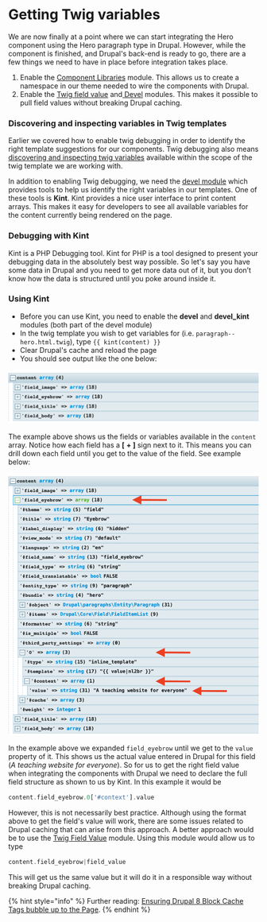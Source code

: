 # Getting Twig variables

We are now finally at a point where we can start integrating the Hero component using the Hero paragraph type in Drupal.  However, while the component is finished, and Drupal's back-end is ready to go, there are a few things we need to have in place before integration takes place.

1. Enable the [Component Libraries](https://www.drupal.org/project/components) module.   This allows us to create a namespace in our theme needed to wire the components with Drupal.  
2. Enable the [Twig field value](https://www.drupal.org/project/twig_field_value) and[ Devel](https://www.drupal.org/project/devel) modules.  This makes it possible to pull field values without breaking Drupal caching.

### Discovering and inspecting variables in Twig templates

Earlier we covered how to enable twig debugging in order to identify the right template suggestions for our components.  Twig debugging also means [discovering and inspecting twig variables](https://www.drupal.org/docs/8/theming/twig/discovering-and-inspecting-variables-in-twig-templates) available within the scope of the twig template we are working with.

In addition to enabling Twig debugging, we need the [devel module](https://www.drupal.org/project/devel) which provides tools to help us identify the right variables in our templates.  One of these tools is **Kint**.  Kint provides a nice user interface to print content arrays.  This makes it easy for developers to see all available variables for the content currently being rendered on the page.

### Debugging with Kint

Kint is a PHP Debugging tool.  Kint for PHP is a tool designed to present your debugging data in the absolutely best way possible. So let's say you have some data in Drupal and you need to get more data out of it, but you don’t know how the data is structured until you poke around inside it.

### Using Kint

* Before you can use Kint, you need to enable the **devel** and **devel\_kint** modules \(both part of the devel module\)
* In the twig template you wish to get variables for \(i.e. `paragraph--hero.html.twig`\), type `{{ kint(content) }}`
* Clear Drupal's cache and reload the page
* You should see output like the one below:

![Example of kint output](../../.gitbook/assets/kint.png)

The example above shows us the fields or variables available in the `content` array.  Notice how each field has a **\[** **+ \]** sign next to it.  This means you can drill down each field until you get to the value of the field.  See example below:

![Example of expanded field\_eyebrow.](../../.gitbook/assets/eyebrow.png)

In the example above we expanded `field_eyebrow` until we get to the `value` property of it.  This shows us the actual value entered in Drupal for this field \(_A teaching website for everyone_\).  So for us to get the right field value when integrating the components with Drupal we need to declare the full field structure as shown to us by Kint.  In this example it would be 

```php
content.field_eyebrow.0['#context'].value
```

However, this is not necessarily best practice.  Although using the format above to get the field's value will work, there are some issues related to Drupal caching that can arise from this approach.  A better approach would be to use the [Twig Field Value](https://www.drupal.org/project/twig_field_value) module.  Using this module would allow us to type

```php
content.field_eyebrow|field_value
```

This will get us the same value but it will do it in a responsible way without breaking Drupal caching.

{% hint style="info" %}
Further reading:  [Ensuring Drupal 8 Block Cache Tags bubble up to the Page](https://www.previousnext.com.au/blog/ensuring-drupal-8-block-cache-tags-bubble-up-page).
{% endhint %}

